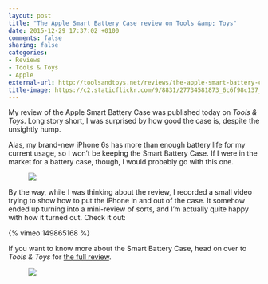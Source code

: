 ```yaml
---
layout: post
title: "The Apple Smart Battery Case review on Tools &amp; Toys"
date: 2015-12-29 17:37:02 +0100
comments: false
sharing: false
categories: 
- Reviews
- Tools & Toys
- Apple
external-url: http://toolsandtoys.net/reviews/the-apple-smart-battery-case-review/
title-image: https://c2.staticflickr.com/9/8831/27734581873_6c6f98c137_o.jpg
---
```


My review of the Apple Smart Battery Case was published today on _Tools & Toys_. Long story short, I was surprised by how good the case is, despite the unsightly hump.

Alas, my brand-new iPhone 6s has more than enough battery life for my current usage, so I won’t be keeping the Smart Battery Case. If I were in the market for a battery case, though, I would probably go with this one.

<figure class="full-width">
	<img src="https://farm6.staticflickr.com/5801/24021675316_528f974941_o.jpg"/>
</figure>

By the way, while I was thinking about the review, I recorded a small video trying to show how to put the iPhone in and out of the case. It somehow ended up turning into a mini-review of sorts, and I’m actually quite happy with how it turned out. Check it out:

{% vimeo 149865168 %}

If you want to know more about the Smart Battery Case, head on over to _Tools & Toys_ for [the full review](http://toolsandtoys.net/reviews/the-apple-smart-battery-case-review/).

<figure class="full-width">
	<img src="https://farm2.staticflickr.com/1665/24021663226_33edd2f571_o.jpg"/>
</figure>
